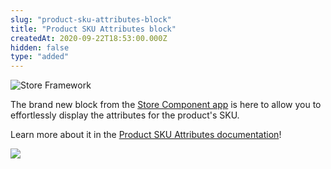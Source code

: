 ```yaml
---
slug: "product-sku-attributes-block"
title: "Product SKU Attributes block"
createdAt: 2020-09-22T18:53:00.000Z
hidden: false
type: "added"
---
```


![Store Framework](https://raw.githubusercontent.com/vtexdocs/dev-portal-content/main/images/product-sku-attributes-block-0.png)

The brand new block from the [Store Component app](https://vtex.io/docs/components/content-blocks/vtex.store-components/) is here to allow you to effortlessly display the attributes for the product's SKU.

Learn more about it in the [Product SKU Attributes documentation](https://vtex.io/docs/components/content-blocks/vtex.store-components/productskuattributes/)!

![](https://raw.githubusercontent.com/vtexdocs/dev-portal-content/main/images/product-sku-attributes-block-1.png)
